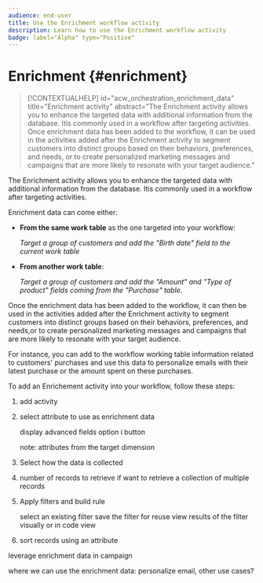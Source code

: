 ```yaml
---
audience: end-user
title: Use the Enrichment workflow activity
description: Learn how to use the Enrichment workflow activity
badge: label="Alpha" type="Positive"
---
```


# Enrichment {#enrichment}

>[!CONTEXTUALHELP]
>id="acw_orchestration_enrichment_data"
>title="Enrichment activity"
>abstract="The Enrichment activity allows you to enhance the targeted data with additional information from the database. Itis commonly used in a workflow after targeting activities.<br/>Once enrichment data has been added to the workflow, it can be used in the activities added after the Enrichment activity to segment customers into distinct groups based on their behaviors, preferences, and needs, or to create personalized marketing messages and campaigns that are more likely to resonate with your target audience."

The Enrichment activity allows you to enhance the targeted data with additional information from the database. Itis commonly used in a workflow after targeting activities.

Enrichment data can come either:

* **From the same work table** as the one targeted into your workflow:

    *Target a group of customers and add the "Birth date" field to the current work table*

* **From another work table**:

    *Target a group of customers and add the "Amount" and "Type of product" fields coming from the "Purchase" table*.

Once the enrichment data has been added to the workflow, it can then be used in the activities added after the Enrichment activity to segment customers into distinct groups based on their behaviors, preferences, and needs,or to create personalized marketing messages and campaigns that are more likely to resonate with your target audience.

For instance, you can add to the workflow working table information related to customers' purchases and use this data to personalize emails with their latest purchase or the amount spent on these purchases.

To add an Enrichement activity into your workflow, follow these steps:

1. add activity
1. select attribute to use as enrichment data

    display advanced fields option
    i button

    note: attributes from the target dimension

1. Select how the data is collected
1. number of records to retrieve if want to retrieve a collection of multiple records
1. Apply filters and build rule

    select an existing filter
    save the filter for reuse
    view results of the filter visually or in code view

1. sort records using an attribute

leverage enrichment data in campaign

where we can use the enrichment data: personalize email, other use cases?

